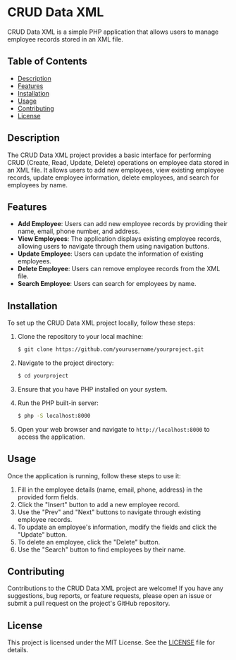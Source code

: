 # CRUD Data XML

CRUD Data XML is a simple PHP application that allows users to manage employee records stored in an XML file.

## Table of Contents

- [Description](#description)
- [Features](#features)
- [Installation](#installation)
- [Usage](#usage)
- [Contributing](#contributing)
- [License](#license)

## Description

The CRUD Data XML project provides a basic interface for performing CRUD (Create, Read, Update, Delete) operations on employee data stored in an XML file. It allows users to add new employees, view existing employee records, update employee information, delete employees, and search for employees by name.

## Features

- **Add Employee**: Users can add new employee records by providing their name, email, phone number, and address.
- **View Employees**: The application displays existing employee records, allowing users to navigate through them using navigation buttons.
- **Update Employee**: Users can update the information of existing employees.
- **Delete Employee**: Users can remove employee records from the XML file.
- **Search Employee**: Users can search for employees by name.

## Installation

To set up the CRUD Data XML project locally, follow these steps:

1. Clone the repository to your local machine:

    ```bash
    $ git clone https://github.com/yourusername/yourproject.git
    ```

2. Navigate to the project directory:

    ```bash
    $ cd yourproject
    ```

3. Ensure that you have PHP installed on your system.

4. Run the PHP built-in server:

    ```bash
    $ php -S localhost:8000
    ```

5. Open your web browser and navigate to `http://localhost:8000` to access the application.

## Usage

Once the application is running, follow these steps to use it:

1. Fill in the employee details (name, email, phone, address) in the provided form fields.
2. Click the "Insert" button to add a new employee record.
3. Use the "Prev" and "Next" buttons to navigate through existing employee records.
4. To update an employee's information, modify the fields and click the "Update" button.
5. To delete an employee, click the "Delete" button.
6. Use the "Search" button to find employees by their name.

## Contributing

Contributions to the CRUD Data XML project are welcome! If you have any suggestions, bug reports, or feature requests, please open an issue or submit a pull request on the project's GitHub repository.

## License

This project is licensed under the MIT License. See the [LICENSE](LICENSE) file for details.
